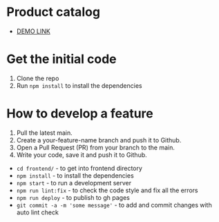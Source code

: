 # Product catalog
- [DEMO LINK](https://iMateTeams.github.io/product_catalog)

# Get the initial code
1. Clone the repo
1. Run `npm install` to install the dependencies

# How to develop a feature
1. Pull the latest main.
1. Create a your-feature-name branch and push it to Github.
1. Open a Pull Request (PR) from your branch to the main.
1. Write your code, save it and push it to Github.
- `cd frontend/` - to get into frontend directory
- `npm install` - to install the dependencies
- `npm start` - to run a development server
- `npm run lint:fix` - to check the code style and fix all the errors
- `npm run deploy` - to publish to gh pages
- `git commit -a -m 'some message'` - to add and commit changes with auto lint check
